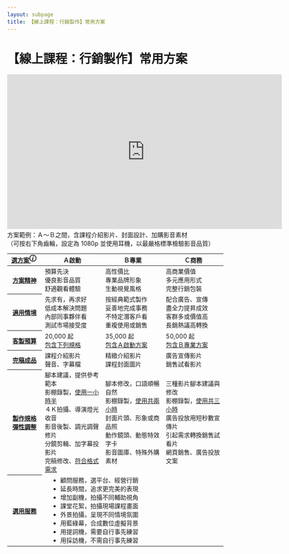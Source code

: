 ```yaml
---
layout: subpage
title: 【線上課程：行銷製作】常用方案
---
```





# 【線上課程：行銷製作】常用方案


<p class="video-iframe"><iframe width="640" height="360" src="https://www.youtube.com/embed/9iYhUHf3a3w?rel=0&amp;showinfo=0" frameborder="0" allow="autoplay; encrypted-media" allowfullscreen></iframe>方案範例：Ａ～Ｂ之間，含課程介紹影片、封面設計、加購影音素材<br/>（可按右下角齒輪，設定為 1080p 並使用耳機，以最嚴格標準檢驗影音品質）</p>

<table class="table table-bordered table-hover plan-features">
	<colgroup>
		<col span="1" width="16%">
		<col span="1" width="28%" class="bg-light-green">
		<col span="1" width="28%" class="bg-light-yellow">
		<col span="1" width="28%" class="bg-light-red">
	</colgroup>
	<thead style="vertical-align:middle;">
		<tr>
			<th onclick="$('.plan-choice').toggleClass('hidden');" >
				<a href="javascript:void(0);" class="tooltip-text">選方案 <img src="/img/icon_info_noun_5745_cc.png" style="height:16px;position:relative;left:-3px;top:-2px;" /></a>
			</th>
			<!-- <th data-container="body" data-toggle="popover" data-placement="top" title="titles" data-content="Vivamus sagittis lacus vel augue laoreet rutrum faucibus.">
				Ａ啟動 <img src="/img/icon_info_noun_5745_cc.png" style="height:20px;position:relative;top:-2px;" /> -->
			<th class="bg-green"	>Ａ啟動</th>
			<th class="bg-yellow"	>Ｂ專業</th>
			<th class="bg-red"	>Ｃ商務</th>
			<!--	<th>Ｃ商務</th> -->
		</tr>
	</thead>
	<tbody>
		<tr class="plan-choice hidden">
			<th>	<a href="javascript:void(0);" class="tooltip-text" data-placement="right" data-toggle="tooltip" 
				title="在不同方案中，將積極為您創造的最主要價值。">
				方案精神</a>
			</th>
			<td class="bg-green"	>預算先決<br/>優良影音品質<br/>舒適觀看體驗<br/></td>
			<td class="bg-yellow"	>高性價比<br/>專業品牌形象<br/>生動視覺風格<br/></td>
			<td class="bg-red"	>高商業價值<br/>多元應用形式<br/>完整行銷包裝<br/></td>
			<!-- <td>顧問工作會議<br/>協同創作內容<br/>規劃應用流程<br/></td> -->
		</tr>
		<tr class="plan-choice hidden">
			<th>	<a href="javascript:void(0);" class="tooltip-text" data-placement="right" data-toggle="tooltip" 
				title="考慮您的需求情境，如果大致符合「其中任何一項」描述，該方案很可能就是您的最佳選擇。">
				適用情境</a>
			</th>
			<td class="bg-green"	>先求有，再求好<br/>低成本解決問題<br/>內部同事夥伴看<br/>測試市場接受度<br/></td>
			<td class="bg-yellow"	>按經典範式製作<br/>妥善地完成事務<br/>不特定潛客戶看<br/>重複使用或銷售<br/></td>
			<td class="bg-red"	>配合廣告、宣傳<br/>盡全力提昇成效<br/>客群多或價值高<br/>長銷熱議高轉換<br/></td>
			<!--	<td>按需求量身設計<br/>為商務目標服務<br/>客群多或價值高<br/></td> -->
		</tr>
		<tr class="price">
			<th>	<a href="javascript:void(0);" class="tooltip-text" data-placement="right" data-toggle="tooltip" 
				title="以 5,000 元為單位設定預算，可提昇規格品質數量、追加選用服務、應變修改彈性。">
				客製預算</a>
			</th>
			<td>20,000 起<br/><ins>包含下列規格</ins></td>
			<td>35,000 起<br/><ins>包含Ａ啟動方案</ins></td>
			<td>50,000 起<br/><ins>包含Ｂ專業方案</ins></td>
		</tr>
		<tr>
			<th>	<a href="javascript:void(0);" class="tooltip-text" data-placement="right" data-toggle="tooltip" 
				title="您將會收到的各種檔案。">
				完稿成品</a>
			</th>
			<td>課程介紹影片<br/>聲音、字幕檔</td>
			<td>精緻介紹影片<br/>課程封面圖片</td>
			<td>廣告宣傳影片<br/>銷售試看影片</td>
		</tr>
		<tr class="sm">
			<th>	<a href="javascript:void(0);" class="tooltip-text" data-placement="right" data-toggle="tooltip" 
				title="基本預算即可使用所有規格項目，BOOKSHOW 會視總預算與專案需求，彈性調整規格品質或數量。">
				製作規格</a><br/>
				<a href="javascript:void(0);" class="tooltip-text" data-placement="right" data-toggle="tooltip" 
				title="當然您也可以提出「比較重視、可以刪減」的項目，讓預算更準確分配到刀口上。">
				彈性調整</a>
			</th>
			<td>
				腳本建議，提供參考範本<br/>
				影棚錄製，<ins>使用一小時半</ins><br/>
				４Ｋ拍攝、導演燈光收音<br/>
				影音後製、調光調聲修片<br/>
				分鏡剪輯、加字幕投影片<br/>
				完稿修改、<a href="#" class="tooltip-text" data-placement="right" data-toggle="tooltip" 
				title="預設通用影片格式：*.mp4 / Full HD 1920x1080p H.264 AVC / 2ch 48kHz 16-bit aac">符合格式需求</a><br/>
			</td>
			<td>
				腳本修改，口語順暢自然<br/>
				影棚錄製，<ins>使用共兩小時</ins><br/>
				封面片頭、形象或商品照<br/>
				動作鏡頭、動態特效字卡<br/>
				影音圖庫、特殊外購素材<br/>
			</td>
			<td>
				三種影片腳本建議與修改<br/>
				影棚錄製，<ins>使用共三小時</ins><br/>
				廣告投放用短秒數宣傳片<br/>
				引起需求轉換銷售試看片<br/>
				網頁銷售、廣告投放文案<br/>
			</td>
		</tr>
<!--
		<tr class="sm">
			<th><a href="#" class="tooltip-text" data-placement="right" data-toggle="tooltip" title="工具提示文字">
				製作流程</a>
			</th>
			<td><a href="#">Ａ方案製作流程</a></td>	
			<td><a href="#">Ｂ方案製作流程</a></td>	
			<td><a href="#">Ｃ方案製作流程</a></td>	
		</tr>
-->
		<tr class="sm optional-service" >
			<th>	<a href="javascript:void(0);" class="tooltip-text" data-placement="right" data-toggle="tooltip" 
				title="僅列出較常見的項目，其它需求歡迎直接洽詢。">
				選用服務</a>
			</th>
			<td colspan="3" class="clearfix">
				<ul style="float:left;text-align:left;margin:0 3% 0 3%;">
					<li>顧問服務，選平台、經營行銷</li>
					<li>延長時間，追求更完美的表現</li>
					<li>增加副機，拍攝不同輔助視角</li>
					<li>課堂花絮，拍攝現場課程畫面</li>
				</ul>
				<ul style="float:left;text-align:left;margin:0 3% 0 3%;">
					<li>外景拍攝，呈現不同情境氛圍</li>
					<li>用藍綠幕，合成數位虛擬背景</li>
					<li>用提詞機，需要自行事先練習</li>
					<li>用採訪機，不需自行事先練習</li>
				</ul>
			</td>	
		</tr>
	</tbody>
</table>


<script>
$(function () {
  $('[data-toggle="tooltip"]').tooltip()
});
</script>



<!--

### 這是 h3

<p class="video-iframe"><iframe width="640" height="360" src="https://www.youtube.com/embed/9iYhUHf3a3w?rel=0&amp;showinfo=0" frameborder="0" allow="autoplay; encrypted-media" allowfullscreen></iframe>方案範例：課程介紹影片、課程封面視覺、外購影音素材<br/>（可按右下角齒輪，設定為 1080p 並使用耳機，以最嚴格標準檢驗影音品質）</p>

#### 這是 h4

內文就這麼大

-	一二三四 
-	一二三四 
-	{:.multiline}
	**第一行要粗體**  
	第二行普通文字
-	三二三四
-	四二三四
-	 {:.multiline}  
	**五二三四**  
	六二三四  

七[連結][]四
八[再連](http://bookshow.tw/2)四

[連結]: http://bookshow.tw/1



*一星斜體 em*  
**二星粗體 strong**  
***三星粗斜體 strong em***

-->
